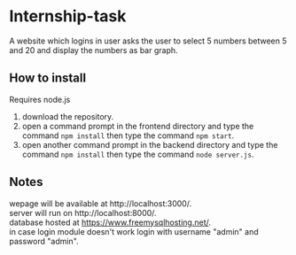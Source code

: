 # Internship-task
A website which logins in user asks the user to select 5 numbers between 5 and 20 and display the numbers as bar graph.

## How to install
Requires node.js
1. download the repository.  
2. open a command prompt in the frontend directory and type the command `npm install` then type the command `npm start`.  
3. open another command prompt in the backend directory and type the command `npm install` then type the command `node server.js`.  
## Notes
wepage will be available at http://localhost:3000/.  
server will run on http://localhost:8000/.  
database hosted at https://www.freemysqlhosting.net/.  
in case login module doesn't work login with username "admin" and password "admin". 
